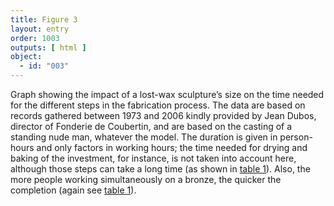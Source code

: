```yaml
---
title: Figure 3
layout: entry
order: 1003
outputs: [ html ]
object:
  - id: "003"
---
```


Graph showing the impact of a lost-wax sculpture’s size on the time needed for the different steps in the fabrication process. The data are based on records gathered between 1973 and 2006 kindly provided by Jean Dubos, director of Fonderie de Coubertin, and are based on the casting of a standing nude man, whatever the model. The duration is given in person-hours and only factors in working hours; the time needed for drying and baking of the investment, for instance, is not taken into account here, although those steps can take a long time (as shown in [table 1](/tables/01/)). Also, the more people working simultaneously on a bronze, the quicker the completion (again see [table 1](/tables/01/)).
